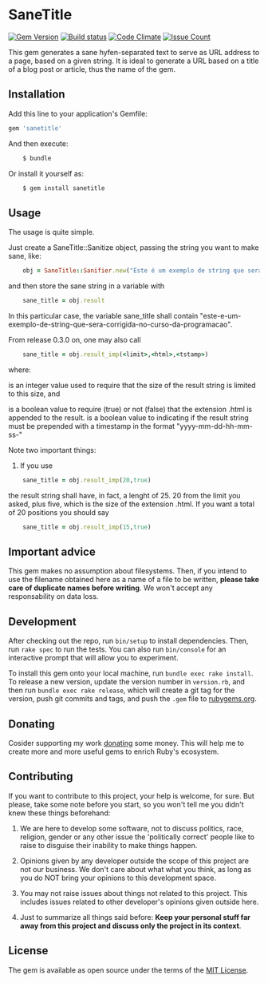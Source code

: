 # SaneTitle

[![Gem Version](https://badge.fury.io/rb/sanetitle.svg)](https://badge.fury.io/rb/sanetitle)
[![Build status](https://travis-ci.org/EdDeAlmeidaJr/sanetitle.svg?branch=master)](https://travis-ci.org/EdDeAlmeidaJr/sanetitle.svg?branch=master)
[![Code Climate](https://codeclimate.com/repos/56b8b4bb67fabe0fbc00274f/badges/ff71f9b0b75afbb85416/gpa.svg)](https://codeclimate.com/repos/56b8b4bb67fabe0fbc00274f/feed)
[![Issue Count](https://codeclimate.com/repos/56b8b4bb67fabe0fbc00274f/badges/ff71f9b0b75afbb85416/issue_count.svg)](https://codeclimate.com/repos/56b8b4bb67fabe0fbc00274f/feed)


This gem generates a sane hyfen-separated text to serve as URL address to a page, based on a given string. It is ideal to generate a URL based on a title of a blog post or article, thus the name of the gem.

## Installation

Add this line to your application's Gemfile:

```ruby
gem 'sanetitle'
```

And then execute:

```bash
    $ bundle
```

Or install it yourself as:

```bash
    $ gem install sanetitle
```

## Usage

The usage is quite simple. 

Just create a SaneTitle::Sanitize object, passing the string you want to make sane, like:

```ruby
    obj = SaneTitle::Sanifier.new("Este é um exemplo de string que será corrigida no curso da programação")
```

and then store the sane string in a variable with

```ruby
    sane_title = obj.result
```

In this particular case, the variable sane_title shall contain "este-e-um-exemplo-de-string-que-sera-corrigida-no-curso-da-programacao".

From release 0.3.0 on, one may also call

```ruby
    sane_title = obj.result_imp(<limit>,<html>,<tstamp>)
```

where:

<limit> is an integer value used to require that the size of the result string is limited to this size, and
<html> is a boolean value to require (true) or not (false) that the extension .html is appended to the result.
<tstamp> is a boolean value to indicating if the result string must be prepended with a timestamp in the format "yyyy-mm-dd-hh-mm-ss-"

Note two important things:

1) If you use

```ruby
    sane_title = obj.result_imp(20,true)
```

the result string shall have, in fact, a lenght of 25. 20 from the limit you asked, plus five, which is the size of the extension .html. If you want a total of 20 positions you should say

```ruby
    sane_title = obj.result_imp(15,true)
```

## Important advice

This gem makes no assumption about filesystems. Then, if you intend to use the filename obtained here as a name of a file to be written, **please take care of duplicate names before writing**. We won't accept any responsability on data loss.

## Development

After checking out the repo, run `bin/setup` to install dependencies. Then, run `rake spec` to run the tests. You can also run `bin/console` for an interactive prompt that will allow you to experiment.

To install this gem onto your local machine, run `bundle exec rake install`. To release a new version, update the version number in `version.rb`, and then run `bundle exec rake release`, which will create a git tag for the version, push git commits and tags, and push the `.gem` file to [rubygems.org](https://rubygems.org).

## Donating

Cosider supporting my work [donating](https://gratipay.com/~EdDeAlmeidaJr/) some money. This will help me to create more and more useful gems to enrich Ruby's ecosystem.

## Contributing

If you want to contribute to this project, your help is welcome, for sure. But please, take some note before you start, so you won't tell me you didn't knew these things beforehand:

01) We are here to develop some software, not to discuss politics, race, religion, gender or any other issue the 'politically correct' people like to raise to disguise their inability to make things happen.

02) Opinions given by any developer outside the scope of this project are not our business. We don't care about what what you think, as long as you do NOT bring your opinions to this development space.

03) You may not raise issues about things not related to this project. This includes issues related to other developer's opinions given outside here.

04) Just to summarize all things said before: **Keep your personal stuff far away from this project and discuss only the project in its context**.

## License

The gem is available as open source under the terms of the [MIT License](http://opensource.org/licenses/MIT).

